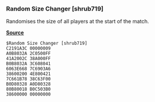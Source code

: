 ### Random Size Changer [shrub719]

Randomises the size of all players at the start of the match.

[**Source**](../asm/random_size.asm)

```
$Random Size Changer [shrub719]
C2191A3C 00000009
A0B8032A 2C0500FF
41A2002C 38A000FF
B0B8032A 3C608041
6063E668 7C6903A6
38600200 4E800421
7C661B78 38C63F00
B0D80328 A0D80328
80B80018 B0C503B0
38600000 00000000
```
